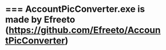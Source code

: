===
AccountPicConverter.exe is made by Efreeto</br>
(https://github.com/Efreeto/AccountPicConverter)
===
